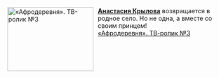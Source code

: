 <!--2025-02-16 08:00:02-->
<div class="yb">
  <div class="rss smaller1 kino_kino"><a href="https://www.kino-teatr.ru/video/46391/" title="«Афродеревня». ТВ-ролик №3"><img src="https://www.kino-teatr.ru/video/1/9/46391/poster.jpg" width="196" height="147" align="left" hspace="5" style="margin: 0px 10px 0px 5px" alt="«Афродеревня». ТВ-ролик №3"/></a><a href=https://www.kino-teatr.ru/kino/acter/w/ros/451626/bio/ target=_blank><strong>Анастасия Крылова</strong></a> возвращается в родное село. Но не одна, а вместе со своим принцем&#33; <br><a class="light" href="https://www.kino-teatr.ru/video/46391/">«Афродеревня». ТВ-ролик №3</a></div>
</div>
